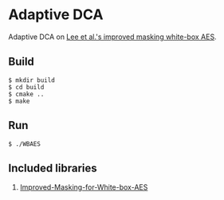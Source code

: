 # Adaptive DCA

Adaptive DCA on [Lee et al.'s improved masking white-box AES](https://doi.org/10.1109/ACCESS.2020.2993651).

## Build

```
$ mkdir build
$ cd build
$ cmake ..
$ make
```

## Run

```
$ ./WBAES
```

## Included libraries
1. [Improved-Masking-for-White-box-AES](https://github.com/Nexus-TYF/Improved-Masking-for-White-box-AES)<br>